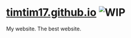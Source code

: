 [timtim17.github.io](http://timtim17.github.io) ![WIP](https://raw.github.com/timtim17/timtim17.github.io/master/images/status_icon_wip.png)
==================

My website. The best website.
